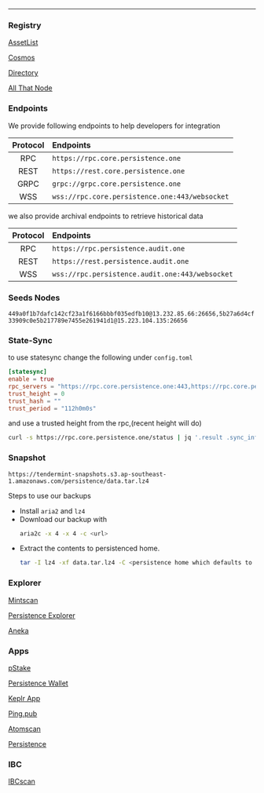 ---  

### Registry

[AssetList](https://github.com/persistenceOne/assetlists)

[Cosmos](https://github.com/cosmos/chain-registry/tree/master/persistence)

[Directory](https://cosmos.directory/persistence)

[All That Node](https://www.allthatnode.com/persistence.dsrv)

### Endpoints

We provide following endpoints to help developers for integration

| Protocol | Endpoints |  
| :------: |:--------- |  
| RPC | `https://rpc.core.persistence.one`   |  
| REST | `https://rest.core.persistence.one`   |  
| GRPC | `grpc://grpc.core.persistence.one`  |  
| WSS | `wss://rpc.core.persistence.one:443/websocket`   |  

we also provide archival endpoints to retrieve historical data    

| Protocol | Endpoints |  
| :------: | :------- |  
| RPC | `https://rpc.persistence.audit.one`   |  
| REST | `https://rest.persistence.audit.one` |  
| WSS | `wss://rpc.persistence.audit.one:443/websocket`  |  


### Seeds Nodes

`449a0f1b7dafc142cf23a1f6166bbbf035edfb10@13.232.85.66:26656,5b27a6d4cf33909c0e5b217789e7455e261941d1@15.223.104.135:26656`

### State-Sync
to use statesync change the following under `config.toml`
```toml
[statesync]
enable = true
rpc_servers = "https://rpc.core.persistence.one:443,https://rpc.core.persistence.one:443"
trust_height = 0
trust_hash = ""
trust_period = "112h0m0s"
```

and use a trusted height from the rpc,(recent height will do)

```bash
curl -s https://rpc.core.persistence.one/status | jq '.result .sync_info | {trust_height: .latest_block_height, trust_hash: .latest_block_hash} | values'
```

### Snapshot

```  
https://tendermint-snapshots.s3.ap-southeast-1.amazonaws.com/persistence/data.tar.lz4  
```

Steps to use our backups
  * Install `aria2` and `lz4`
  * Download our backup with 
    ```bash  
    aria2c -x 4 -x 4 -c <url>
    ```
  * Extract the contents to persistenced home.   
    ```bash  
    tar -I lz4 -xf data.tar.lz4 -C <persistence home which defaults to ~/.persistenceCore/>
    ```

### Explorer

[Mintscan](https://www.mintscan.io/persistence)

[Persistence Explorer](https://explorer.persistence.one)

[Aneka](https://persistence.aneka.io/)


### Apps

[pStake](https://app.pstake.finance)

[Persistence Wallet](https://wallet.persistence.one/)

[Keplr App](https://wallet.keplr.app/#/core/stake)

[Ping.pub](https://ping.pub/persistence)

[Atomscan](https://atomscan.com/persistence)

[Persistence](https://persistence.thecodes.dev/)

[]()

### IBC

[IBCscan](https://ibcscan.net/)
